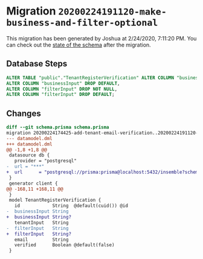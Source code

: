 # Migration `20200224191120-make-business-and-filter-optional`

This migration has been generated by Joshua at 2/24/2020, 7:11:20 PM.
You can check out the [state of the schema](./schema.prisma) after the migration.

## Database Steps

```sql
ALTER TABLE "public"."TenantRegisterVerification" ALTER COLUMN "businessInput" DROP NOT NULL,
ALTER COLUMN "businessInput" DROP DEFAULT,
ALTER COLUMN "filterInput" DROP NOT NULL,
ALTER COLUMN "filterInput" DROP DEFAULT;
```

## Changes

```diff
diff --git schema.prisma schema.prisma
migration 20200224174425-add-tenant-email-verification..20200224191120-make-business-and-filter-optional
--- datamodel.dml
+++ datamodel.dml
@@ -1,8 +1,8 @@
 datasource db {
   provider = "postgresql"
-  url = "***"
+  url      = "postgresql://prisma:prisma@localhost:5432/insemble?schema=public"
 }
 generator client {
@@ -168,11 +168,11 @@
 }
 model TenantRegisterVerification {
   id            String  @default(cuid()) @id
-  businessInput String
+  businessInput String?
   tenantInput   String
-  filterInput   String
+  filterInput   String?
   email         String
   verified      Boolean @default(false)
 }
```


